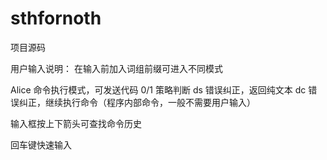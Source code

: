 # sthfornoth

项目源码

用户输入说明：
在输入前加入词组前缀可进入不同模式

Alice 命令执行模式，可发送代码
0/1  策略判断
ds  错误纠正，返回纯文本
dc  错误纠正，继续执行命令（程序内部命令，一般不需要用户输入）

输入框按上下箭头可查找命令历史

回车键快速输入
